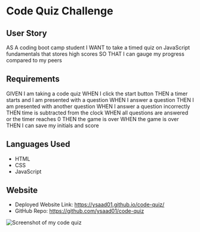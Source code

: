 # Code Quiz Challenge 

## User Story
AS A coding boot camp student
I WANT to take a timed quiz on JavaScript fundamentals that stores high scores
SO THAT I can gauge my progress compared to my peers

## Requirements 
GIVEN I am taking a code quiz
WHEN I click the start button
THEN a timer starts and I am presented with a question
WHEN I answer a question
THEN I am presented with another question
WHEN I answer a question incorrectly
THEN time is subtracted from the clock
WHEN all questions are answered or the timer reaches 0
THEN the game is over
WHEN the game is over
THEN I can save my initials and score

## Languages Used
- HTML
- CSS
- JavaScript

## Website 
- Deployed Website Link: https://ysaad01.github.io/code-quiz/
- GitHub Repo: https://github.com/ysaad01/code-quiz 

![Screenshot of my code quiz]()